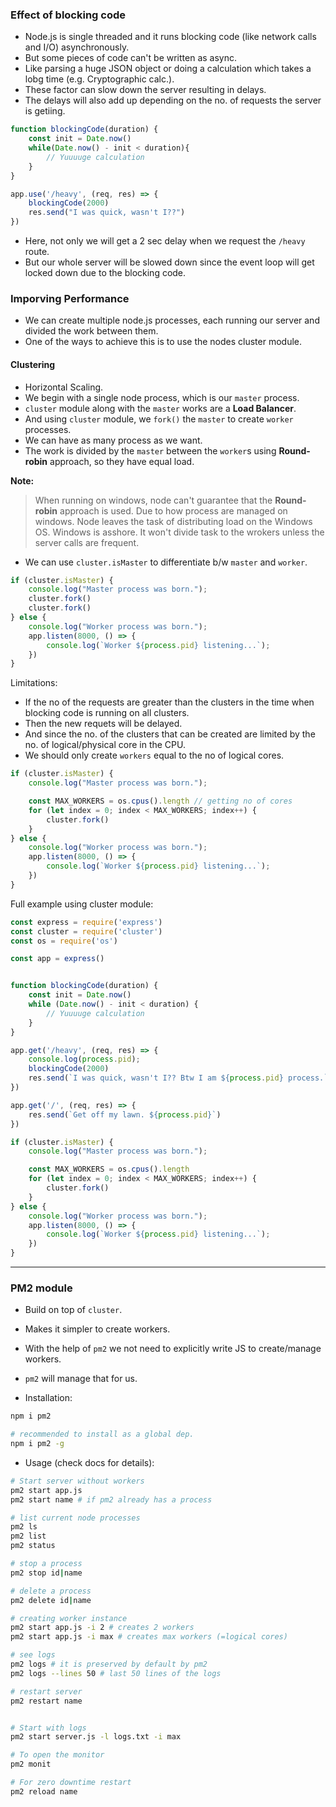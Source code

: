
### Effect of blocking code

- Node.js is single threaded and it runs blocking code (like network calls and I/O) asynchronously.
- But some pieces of code can't be written as async.
- Like parsing a huge JSON object or doing a calculation which takes a lobg time (e.g. Cryptographic calc.).
- These factor can slow down the server resulting in delays.
- The delays will also add up depending on the no. of requests the server is getiing.

```js
function blockingCode(duration) {
    const init = Date.now()
    while(Date.now() - init < duration){
        // Yuuuuge calculation
    }
}

app.use('/heavy', (req, res) => {
    blockingCode(2000)
    res.send("I was quick, wasn't I??")
})
```
- Here, not only we will get a 2 sec delay when we request the `/heavy` route.
- But our whole server will be slowed down since the event loop will get locked down due to the blocking code.

### Imporving Performance

- We can create multiple node.js processes, each running our server and divided the work between them.
- One of the ways to achieve this is to use the nodes cluster module.

#### Clustering

- Horizontal Scaling.
- We begin with a single node process, which is our `master` process.
- `cluster` module along with the `master` works are a **Load Balancer**.
- And using `cluster` module, we `fork()` the `master` to create `worker` processes.
- We can have as many process as we want.
- The work is divided by the `master` between the `worker`s using **Round-robin** approach, so they have equal load.

**Note:** 
> When running on windows, node can't guarantee that the **Round-robin** approach is used. Due to how process are managed on windows.
> Node leaves the task of distributing load on the Windows OS.
> Windows is asshore. It won't divide task to the wrokers unless the server calls are frequent.


- We can use `cluster.isMaster` to differentiate b/w `master` and `worker`.
```js
if (cluster.isMaster) {
    console.log("Master process was born.");
    cluster.fork()
    cluster.fork()
} else {
    console.log("Worker process was born.");
    app.listen(8000, () => {
        console.log(`Worker ${process.pid} listening...`);
    })
}

```

Limitations: 
- If the no of the requests are greater than the clusters in the time when blocking code is running on all clusters.
- Then the new requets will be delayed.
- And since the no. of the clusters that can be created are limited by the no. of logical/physical core in the CPU.
- We should only create `workers` equal to the no of logical cores.

```js
if (cluster.isMaster) {
    console.log("Master process was born.");

    const MAX_WORKERS = os.cpus().length // getting no of cores
    for (let index = 0; index < MAX_WORKERS; index++) {
        cluster.fork()
    }
} else {
    console.log("Worker process was born.");
    app.listen(8000, () => {
        console.log(`Worker ${process.pid} listening...`);
    })
}

```

Full example using cluster module:
```js
const express = require('express')
const cluster = require('cluster')
const os = require('os')

const app = express()


function blockingCode(duration) {
    const init = Date.now()
    while (Date.now() - init < duration) {
        // Yuuuuge calculation
    }
}

app.get('/heavy', (req, res) => {
    console.log(process.pid);
    blockingCode(2000)
    res.send(`I was quick, wasn't I?? Btw I am ${process.pid} process.`)
})

app.get('/', (req, res) => {
    res.send(`Get off my lawn. ${process.pid}`)
})

if (cluster.isMaster) {
    console.log("Master process was born.");

    const MAX_WORKERS = os.cpus().length
    for (let index = 0; index < MAX_WORKERS; index++) {
        cluster.fork()
    }
} else {
    console.log("Worker process was born.");
    app.listen(8000, () => {
        console.log(`Worker ${process.pid} listening...`);
    })
}
```
***

### PM2 module

- Build on top of `cluster`.
- Makes it simpler to create workers.
- With the help of `pm2` we not need to explicitly write JS to create/manage workers.
- `pm2` will manage that for us. 

- Installation:
```sh
npm i pm2

# recommended to install as a global dep.
npm i pm2 -g
```

- Usage (check docs for details): 
```sh
# Start server without workers
pm2 start app.js
pm2 start name # if pm2 already has a process

# list current node processes
pm2 ls
pm2 list
pm2 status

# stop a process
pm2 stop id|name

# delete a process
pm2 delete id|name

# creating worker instance
pm2 start app.js -i 2 # creates 2 workers
pm2 start app.js -i max # creates max workers (=logical cores)

# see logs
pm2 logs # it is preserved by default by pm2
pm2 logs --lines 50 # last 50 lines of the logs

# restart server
pm2 restart name


# Start with logs
pm2 start server.js -l logs.txt -i max

# To open the monitor
pm2 monit

# For zero downtime restart
pm2 reload name
```